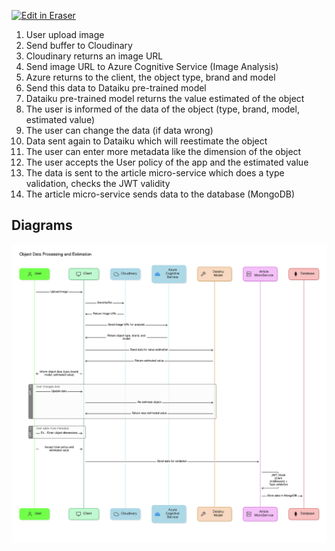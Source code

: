 <p><a target="_blank" href="https://app.eraser.io/workspace/wH909V76gldZvLJ2wu0G" id="edit-in-eraser-github-link"><img alt="Edit in Eraser" src="https://firebasestorage.googleapis.com/v0/b/second-petal-295822.appspot.com/o/images%2Fgithub%2FOpen%20in%20Eraser.svg?alt=media&amp;token=968381c8-a7e7-472a-8ed6-4a6626da5501"></a></p>

1. User upload image
2. Send buffer to Cloudinary
3. Cloudinary returns an image URL 
4. Send image URL to Azure Cognitive Service (Image Analysis)
5. Azure returns to the client, the object type, brand and model
6. Send this data to Dataiku pre-trained model 
7. Dataiku pre-trained model returns the value estimated of the object
8. The user is informed of the data of the object (type, brand, model, estimated value) 
9. The user can change the data (if data wrong)
10. Data sent again to Dataiku which will reestimate the object
11. The user can enter more metadata like the dimension of the object
12. The user accepts the User policy of the app and the estimated value
13. The data is sent to the article micro-service which does a type validation, checks the JWT validity 
14. The article micro-service sends data to the database (MongoDB)



<!-- eraser-additional-content -->
## Diagrams
<!-- eraser-additional-files -->
<a href="/UMLs/ad-creation-sequence-Object Data Processing and Estimation-1.eraserdiagram" data-element-id="0KlojEo345mW8zXV30yMz"><img src="/.eraser/wH909V76gldZvLJ2wu0G___Ik9umQOMUFhqdFIAZGOKv4xvRUO2___---diagram----3249857a1a31268e74a7813591a4eefe-Object-Data-Processing-and-Estimation.png" alt="" data-element-id="0KlojEo345mW8zXV30yMz" /></a>
<!-- end-eraser-additional-files -->
<!-- end-eraser-additional-content -->
<!--- Eraser file: https://app.eraser.io/workspace/wH909V76gldZvLJ2wu0G --->